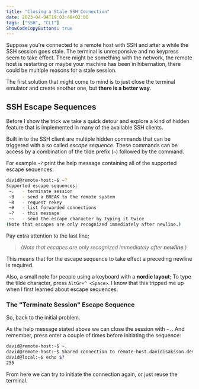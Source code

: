 ```yaml
---
title: "Closing a Stale SSH Connection"
date: 2023-04-04T19:03:48+02:00
tags: ["SSH", "CLI"]
ShowCodeCopyButtons: true
---
```


Suppose you're connected to a remote host with SSH and after a while the SSH
session goes stale. The terminal is unresponsive and no keypress seem to take
effect. There might be something with the network, the remote host is
restarting or maybe your machine has been in hibernation, there could be
multiple reasons for a stale session.

The first solution that might come to mind is to just close the terminal
emulator and create another one, but **there is a better way**.

## SSH Escape Sequences

Before I show the trick we take a quick detour and explore a kind of hidden
feature that is implemented in many of the available SSH clients.

Built in to the SSH client are multiple hidden commands that can be triggered
with a so called *escape sequence*. These commands can be access by a
combination of the tilde prefix (`~`) followed by the command.

For example `~?` print the help message containing all of the supported escape
sequences:

```bash
david@remote-host:~$ ~?
Supported escape sequences:
 ~.   - terminate session
 ~B   - send a BREAK to the remote system
 ~R   - request rekey
 ~#   - list forwarded connections
 ~?   - this message
 ~~   - send the escape character by typing it twice
(Note that escapes are only recognized immediately after newline.)
```

Pay extra attention to the last line;

> *(Note that escapes are only recognized immediately after **newline**.)*

This means that for the escape sequence to take effect a preceding newline is
required.

Also, a small note for people using a keyboard with a **nordic layout**; To
type the tilde character, press `AltGr+^ <Space>`. I know that this tripped me
up when I first learned about escape sequences.

### The "Terminate Session" Escape Sequence

So, back to the initial problem.

As the help message stated above we can close the session with `~.`. And
remember, press enter a couple of times before initiating the sequence:

```bash
david@remote-host:~$ ~.
david@remote-host:~$ Shared connection to remote-host.davidisaksson.dev closed.
david@local:~$ echo $?
255
```

From here we can try to initiate the connection again, or just reuse the terminal.
